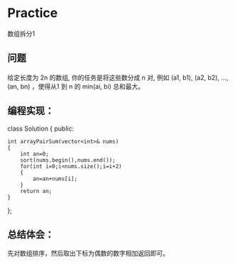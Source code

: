 # Practice
数组拆分1
## 问题
#### 
给定长度为 2n 的数组, 你的任务是将这些数分成 n 对, 例如 (a1, b1), (a2, b2), ..., (an, bn) ，使得从1 到 n 的 min(ai, bi) 总和最大。
## 编程实现：
class Solution {
public:

    int arrayPairSum(vector<int>& nums)
    {
        int an=0;
        sort(nums.begin(),nums.end());
        for(int i=0;i<nums.size();i=i+2)
        {
            an=an+nums[i];
        }
        return an;
    }
};
## 总结体会：
先对数组排序，然后取出下标为偶数的数字相加返回即可。